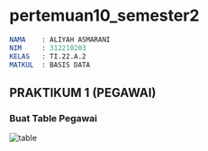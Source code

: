# pertemuan10_semester2

```s
NAMA    : ALIYAH ASMARANI
NIM     : 312210203
KELAS   : TI.22.A.2
MATKUL  : BASIS DATA
```

## PRAKTIKUM 1 (PEGAWAI)

### Buat Table Pegawai
![table](https://github.com/Aliyahasmarani/pertemuan10_semester2/assets/115197672/be9bfa47-3c6b-43f8-a4c1-593e4625efac)


